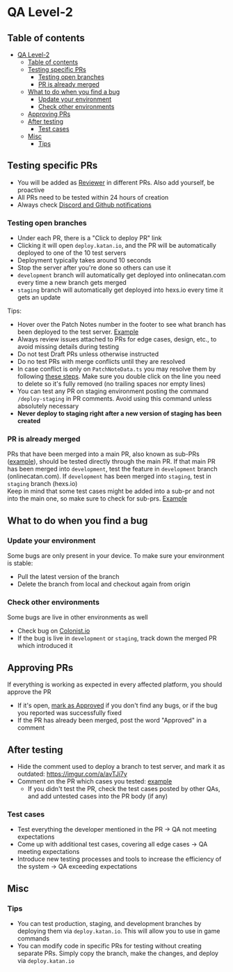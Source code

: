 # QA Level-2

## Table of contents

- [QA Level-2](#qa-level-2)
  - [Table of contents](#table-of-contents)
  - [Testing specific PRs](#testing-specific-prs)
    - [Testing open branches](#testing-open-branches)
    - [PR is already merged](#pr-is-already-merged)
  - [What to do when you find a bug](#what-to-do-when-you-find-a-bug)
    - [Update your environment](#update-your-environment)
    - [Check other environments](#check-other-environments)
  - [Approving PRs](#approving-prs)
  - [After testing](#after-testing)
    - [Test cases](#test-cases)
  - [Misc](#misc)
    - [Tips](#tips)

## Testing specific PRs

- You will be added as [Reviewer](https://i.imgur.com/0UjzJEH.png) in different PRs. Also add yourself, be proactive
- All PRs need to be tested within 24 hours of creation
- Always check [Discord and Github notifications]([https://i.imgur.com/mTVGKOr.png](https://github.com/colonistio/katan/blob/development/docs/welcome/how-to-use-discord-and-github.md#notifications))

### Testing open branches
- Under each PR, there is a "Click to deploy PR" link
- Clicking it will open `deploy.katan.io`, and the PR will be automatically deployed to one of the 10 test servers
- Deployment typically takes around 10 seconds
- Stop the server after you're done so others can use it
- `development` branch will automatically get deployed into onlinecatan.com every time a new branch gets merged
- `staging` branch will automatically get deployed into hexs.io every time it gets an update

Tips:
- Hover over the Patch Notes number in the footer to see what branch has been deployed to the test server. [Example](https://i.imgur.com/TWsFpg8.png)  
- Always review issues attached to PRs for edge cases, design, etc., to avoid missing details during testing
- Do not test Draft PRs unless otherwise instructed  
- Do no test PRs with merge conflicts until they are resolved
- In case conflict is only on `PatchNoteData.ts` you may resolve them by following [these steps](https://www.loom.com/share/e0bcb7b2544c44dda58f761918564b4b?sid=1ae4c90b-73cf-4577-9549-f90129ffc985). Make sure you double click on the line you need to delete so it's fully removed (no trailing spaces nor empty lines)  
- You can test any PR on staging environment posting the command `/deploy-staging` in PR comments. Avoid using this command unless absolutely necessary
- **Never deploy to staging right after a new version of staging has been created**

### PR is already merged

PRs that have been merged into a main PR, also known as sub-PRs ([example](https://i.imgur.com/v4AyEtP.png)), should be tested directly through the main PR. If that main PR has been merged into `development`, test the feature in `development` branch (onlinecatan.com). If `development` has been merged into `staging`, test in `staging` branch (hexs.io)  
Keep in mind that some test cases might be added into a sub-pr and not into the main one, so make sure to check for sub-prs. [Example](https://github.com/colonistio/katan/pull/13914)
## What to do when you find a bug

### Update your environment

Some bugs are only present in your device. To make sure your environment is stable:

- Pull the latest version of the branch
- Delete the branch from local and checkout again from origin

### Check other environments

Some bugs are live in other environments as well

- Check bug on [Colonist.io](https://colonist.io/)
- If the bug is live in `development` or `staging`, track down the merged PR which introduced it

## Approving PRs

If everything is working as expected in every affected platform, you should approve the PR

- If it's open, [mark as Approved](https://i.imgur.com/RE1pgfb.png) if you don't find any bugs, or if the bug you reported was successfully fixed
- If the PR has already been merged, post the word "Approved" in a comment

## After testing

- Hide the comment used to deploy a branch to test server, and mark it as outdated: https://imgur.com/a/avTJi7y  
- Comment on the PR which cases you tested: [example](https://i.imgur.com/odhd1hj.png)
  - If you didn't test the PR, check the test cases posted by other QAs, and add untested cases into the PR body (if any)
 
### Test cases

- Test everything the developer mentioned in the PR -> QA not meeting expectations
- Come up with additional test cases, covering all edge cases -> QA meeting expectations
- Introduce new testing processes and tools to increase the efficiency of the system -> QA exceeding expectations

## Misc

### Tips 
- You can test production, staging, and development branches by deploying them via `deploy.katan.io`. This will allow you to use in game commands
- You can modify code in specific PRs for testing without creating separate PRs. Simply copy the branch, make the changes, and deploy via `deploy.katan.io`

